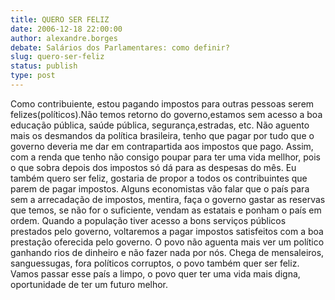 ```yaml
---
title: QUERO SER FELIZ
date: 2006-12-18 22:00:00
author: alexandre.borges
debate: Salários dos Parlamentares: como definir?
slug: quero-ser-feliz
status: publish 
type: post
---
```


Como contribuiente, estou pagando impostos para outras pessoas serem felizes(políticos).Não temos retorno do governo,estamos sem acesso a boa educação pública, saúde pública, segurança,estradas, etc. Não aguento mais os desmandos da política brasileira, tenho que pagar por tudo que o governo deveria me dar em contrapartida aos impostos que pago. Assim, com a renda que tenho não consigo poupar para ter uma vida mellhor, pois o que sobra depois dos impostos só dá para as despesas do mês. Eu também quero ser feliz, gostaria de propor a todos os contribuintes que parem de pagar impostos. Alguns economistas vão falar que o país para sem a arrecadação de impostos, mentira, faça o governo gastar as reservas que temos, se não for o suficiente, vendam as estatais e ponham o país em ordem. Quando a população tiver acesso a bons serviços públicos prestados pelo governo, voltaremos a pagar impostos satisfeitos com a boa prestação oferecida pelo governo. O povo não aguenta mais ver um político ganhando rios de dinheiro e não fazer nada por nós. Chega de mensaleiros, sanguessugas, fora políticos corruptos, o povo também quer ser feliz. Vamos passar esse país a limpo, o povo quer ter uma vida mais digna, oportunidade de ter um futuro melhor.
